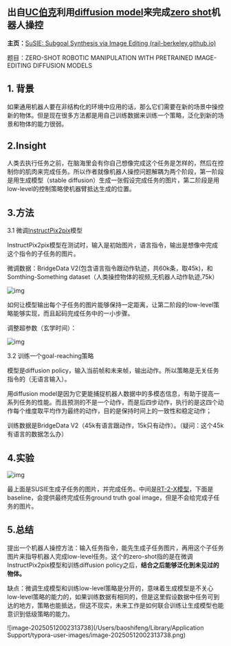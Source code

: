 ## **出自[UC伯克](https://zhida.zhihu.com/search?content_id=235599568&content_type=Article&match_order=1&q=UC伯克&zhida_source=entity)利用[diffusion model](https://zhida.zhihu.com/search?content_id=235599568&content_type=Article&match_order=1&q=diffusion+model&zhida_source=entity)来完成[zero shot](https://zhida.zhihu.com/search?content_id=235599568&content_type=Article&match_order=1&q=zero+shot&zhida_source=entity)机器人操控**

**主页：**[SuSIE: Subgoal Synthesis via Image Editing (rail-berkeley.github.io)](https://link.zhihu.com/?target=https%3A//rail-berkeley.github.io/susie/)

题目：ZERO-SHOT ROBOTIC MANIPULATION WITH PRETRAINED IMAGE-EDITING DIFFUSION MODELS

## **1. 背景**

如果通用机器人要在非结构化的环境中应用的话，那么它们需要在新的场景中操控新的物体。但是现在很多方法都是用自己训练数据来训练一个策略，泛化到新的场景和物体的能力很弱。

## 2.Insight

人类去执行任务之前，在脑海里会有你自己想像完成这个任务是怎样的，然后在控制你的肌肉来完成任务。所以作者就像机器人操控问题解耦为两个阶段，第一阶段是用生成模型（stable diffusion）生成一张假设完成任务的图片，第二阶段是用low-level的控制策略使机器臂抵达生成的位置。

## 3.方法

3.1 微调[InstructPix2pix](https://zhida.zhihu.com/search?content_id=235599568&content_type=Article&match_order=1&q=InstructPix2pix&zhida_source=entity)模型

InstructPix2pix模型在测试时，输入是初始图片，语言指令，输出是想像中完成这个指令的子任务的图片。

微调数据：BridgeData V2(包含语言指令跟动作轨迹，共60k条，取45k)，和Somthing-Something dataset（人类操控物体的视频,无机器人动作轨迹,75k）

![img](https://picx.zhimg.com/v2-9e7ed8d0492263740c30991e3b92beb9_1440w.jpg)

如何让模型输出每个子任务的图片能够保持一定距离，让第二阶段的low-level策略能够实现，而且起码完成任务中的一小步骤。

调整超参数（玄学时间）：

![img](https://pic2.zhimg.com/v2-8d2d40835060163d0c61c7e24a0a268b_1440w.jpg)

3.2 训练一个goal-reaching策略

模型是diffusion policy，输入当前帧和未来帧，输出动作。所以策略是无关任务指令的（无语言输入）。

用diffusion model是因为它更能捕捉机器人数据中的多模态信息，有助于提高一系列任务的性能。而且预测的不是一个动作，而是后四步动作，执行的是这四个动作每个维度取平均作为最终的动作，目的是保持时间上的一致性和稳定动作；

训练数据是BridgeData V2（45k有语言跟动作，15k只有动作）。（疑问：这个45k有语言的数据怎么办）

## 4.实验

![img](https://pica.zhimg.com/v2-506f54df22221059042259547746d4f2_1440w.jpg)

最上面是SUSIE生成子任务的图片，并完成任务。中间是[RT-2-X模型](https://zhida.zhihu.com/search?content_id=235599568&content_type=Article&match_order=1&q=RT-2-X模型&zhida_source=entity)，下面是baseline，会提供最终完成任务ground truth goal image，但是不会给完成子任务的图片。

## 5.总结

提出一个机器人操控方法：输入任务指令，能先生成子任务图片，再用这个子任务图片来指导机器人完成low-level任务。这个的zero-shot指的是在微调InstructPix2pix模型和训练diffusion policy之后，**结合之后能够泛化到未见过的物体。**

缺点：微调生成模型和训练low-level策略是分开的，意味着生成模型是不关心low-level策略的能力的，如果训练数据有相同的，但是这里假设数据中任务可到达的地方，策略也能抵达，但这不现实，未来工作是如何联合训练让生成模型也能意识到低级策略的能力。

![image-20250512002313738](/Users/baoshifeng/Library/Application Support/typora-user-images/image-20250512002313738.png)
